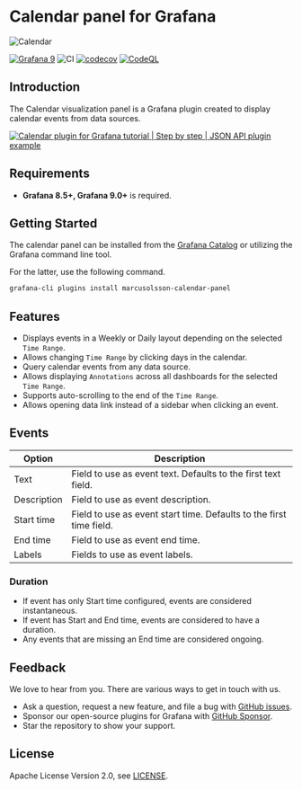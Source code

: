 # Calendar panel for Grafana

![Calendar](https://github.com/VolkovLabs/volkovlabs-calendar-panel/raw/main/src/img/screenshot.png)

[![Grafana 9](https://img.shields.io/badge/Grafana-9.3.6-orange)](https://www.grafana.com)
![CI](https://github.com/volkovlabs/volkovlabs-calendar-panel/workflows/CI/badge.svg)
[![codecov](https://codecov.io/gh/VolkovLabs/volkovlabs-calendar-panel/branch/main/graph/badge.svg?token=0m6f0ktUar)](https://codecov.io/gh/VolkovLabs/volkovlabs-calendar-panel)
[![CodeQL](https://github.com/VolkovLabs/volkovlabs-calendar-panel/actions/workflows/codeql-analysis.yml/badge.svg)](https://github.com/VolkovLabs/volkovlabs-calendar-panel/actions/workflows/codeql-analysis.yml)

## Introduction

The Calendar visualization panel is a Grafana plugin created to display calendar events from data sources.

[![Calendar plugin for Grafana tutorial | Step by step | JSON API plugin example](https://raw.githubusercontent.com/volkovlabs/volkovlabs-calendar-panel/main/img/video.png)](https://youtu.be/iPJ122x0oos)

## Requirements

- **Grafana 8.5+, Grafana 9.0+** is required.

## Getting Started

The calendar panel can be installed from the [Grafana Catalog](https://grafana.com/grafana/plugins/marcusolsson-calendar-panel/) or utilizing the Grafana command line tool.

For the latter, use the following command.

```bash
grafana-cli plugins install marcusolsson-calendar-panel
```

## Features

- Displays events in a Weekly or Daily layout depending on the selected `Time Range`.
- Allows changing `Time Range` by clicking days in the calendar.
- Query calendar events from any data source.
- Allows displaying `Annotations` across all dashboards for the selected `Time Range`.
- Supports auto-scrolling to the end of the `Time Range`.
- Allows opening data link instead of a sidebar when clicking an event.

## Events

| Option        | Description                                                         |
| ------------- | ------------------------------------------------------------------- |
| Text          | Field to use as event text. Defaults to the first text field.       |
| Description   | Field to use as event description.                                  |
| Start time    | Field to use as event start time. Defaults to the first time field. |
| End time      | Field to use as event end time.                                     |
| Labels        | Fields to use as event labels.                                      |

### Duration

- If event has only Start time configured, events are considered instantaneous.
- If event has Start and End time, events are considered to have a duration.
- Any events that are missing an End time are considered ongoing.

## Feedback

We love to hear from you. There are various ways to get in touch with us.

- Ask a question, request a new feature, and file a bug with [GitHub issues](https://github.com/volkovlabs/volkovlabs-calendar-panel/issues/new/choose).
- Sponsor our open-source plugins for Grafana with [GitHub Sponsor](https://github.com/sponsors/VolkovLabs).
- Star the repository to show your support.

## License

Apache License Version 2.0, see [LICENSE](https://github.com/volkovlabs/volkovlabs-calendar-panel/blob/main/LICENSE).
